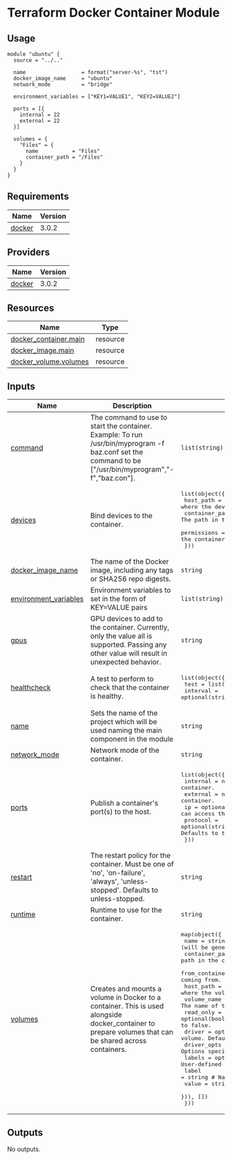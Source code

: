# Terraform Docker Container Module

## Usage
```hcl
module "ubuntu" {
  source = "../.."

  name                  = format("server-%s", "tst")
  docker_image_name     = "ubuntu"
  network_mode          = "bridge"

  environment_variables = ["KEY1=VALUE1", "KEY2=VALUE2"]

  ports = [{
    internal = 22
    external = 22
  }]

  volumes = {
    "Files" = {
      name           = "Files"
      container_path = "/Files"
    }
  }
}
```

<!-- BEGIN_TF_DOCS -->
## Requirements

| Name | Version |
|------|---------|
| <a name="requirement_docker"></a> [docker](#requirement\_docker) | 3.0.2 |

## Providers

| Name | Version |
|------|---------|
| <a name="provider_docker"></a> [docker](#provider\_docker) | 3.0.2 |

## Resources

| Name | Type |
|------|------|
| [docker_container.main](https://registry.terraform.io/providers/kreuzwerker/docker/3.0.2/docs/resources/container) | resource |
| [docker_image.main](https://registry.terraform.io/providers/kreuzwerker/docker/3.0.2/docs/resources/image) | resource |
| [docker_volume.volumes](https://registry.terraform.io/providers/kreuzwerker/docker/3.0.2/docs/resources/volume) | resource |

## Inputs

| Name | Description | Type | Default | Required |
|------|-------------|------|---------|:--------:|
| <a name="input_command"></a> [command](#input\_command) | The command to use to start the container.<br>Example: To run /usr/bin/myprogram -f baz.conf set the command to be ["/usr/bin/myprogram","-f","baz.con"]. | `list(string)` | `null` | no |
| <a name="input_devices"></a> [devices](#input\_devices) | Bind devices to the container. | <pre>list(object({<br>    host_path      = string                  # The path on the host where the device is located.<br>    container_path = optional(string, 0)     # The path in the container where the device will be bound.<br>    permissions    = optional(string, "rwm") # The cgroup permissions given to the container to access the device. Defaults to rwm.<br>  }))</pre> | `null` | no |
| <a name="input_docker_image_name"></a> [docker\_image\_name](#input\_docker\_image\_name) | The name of the Docker image, including any tags or SHA256 repo digests. | `string` | n/a | yes |
| <a name="input_environment_variables"></a> [environment\_variables](#input\_environment\_variables) | Environment variables to set in the form of KEY=VALUE pairs | `list(string)` | `null` | no |
| <a name="input_gpus"></a> [gpus](#input\_gpus) | GPU devices to add to the container. Currently, only the value all is supported. Passing any other value will result in unexpected behavior. | `string` | `null` | no |
| <a name="input_healthcheck"></a> [healthcheck](#input\_healthcheck) | A test to perform to check that the container is healthy. | <pre>list(object({<br>    test         = list(string)<br>    interval     = optional(string, 0) # Time between running the check (ms|s|m|h). Defaults to 0s.<br>    retries      = optional(Number, 0) # Consecutive failures needed to report unhealthy. Defaults to 0.<br>    start_period = optional(string, 0) # Start period for the container to initialize before counting retries towards unstable (ms|s|m|h). Defaults to 0s.<br>    timeout      = optional(string, 0) # Maximum time to allow one check to run (ms|s|m|h). Defaults to 0s<br>  }))</pre> | `null` | no |
| <a name="input_name"></a> [name](#input\_name) | Sets the name of the project which will be used naming the main component in the module | `string` | n/a | yes |
| <a name="input_network_mode"></a> [network\_mode](#input\_network\_mode) | Network mode of the container. | `string` | `"host"` | no |
| <a name="input_ports"></a> [ports](#input\_ports) | Publish a container's port(s) to the host. | <pre>list(object({<br>    internal = number                      # Port within the container.<br>    external = number                      # Port exposed out of the container.<br>    ip       = optional(string, "0.0.0.0") # IP address/mask that can access this port. Defaults to 0.0.0.0.<br>    protocol = optional(string, "tcp")     # Protocol that can be used over this port. Defaults to tcp.<br>  }))</pre> | `[]` | no |
| <a name="input_restart"></a> [restart](#input\_restart) | The restart policy for the container. Must be one of 'no', 'on-failure', 'always', 'unless-stopped'. Defaults to unless-stopped. | `string` | `"unless-stopped"` | no |
| <a name="input_runtime"></a> [runtime](#input\_runtime) | Runtime to use for the container. | `string` | `null` | no |
| <a name="input_volumes"></a> [volumes](#input\_volumes) | Creates and mounts a volume in Docker to a container. This is used alongside docker\_container to prepare volumes that can be shared across containers. | <pre>map(object({<br>    name           = string                    # The name of the Docker volume (will be generated if not provided).<br>    container_path = string                    # The path in the container where the volume will be mounted.<br>    from_container = optional(string)          # The container where the volume is coming from.<br>    host_path      = optional(string)          # The path on the host where the volume is coming from.<br>    volume_name    = optional(string)          # The name of the docker volume which should be mounted.<br>    read_only      = optional(bool, false)     # If true, this volume will be readonly. Defaults to false.<br>    driver         = optional(string, "local") # Driver type for the volume. Defaults to local.<br>    driver_opts    = optional(map(string))     # Options specific to the driver.<br>    labels = optional(list(object({            # User-defined key/value metadata (see below for nested schema)<br>      label = string                           # Name of the label<br>      value = string                           # Value of the label<br>    })), [])<br>  }))</pre> | `{}` | no |

## Outputs

No outputs.
<!-- END_TF_DOCS -->